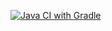 [![Java CI with Gradle](https://github.com/Ibuypowerxx/Selenide/actions/workflows/gradle.yml/badge.svg)](https://github.com/Ibuypowerxx/Selenide/actions/workflows/gradle.yml)